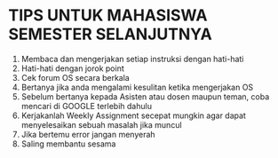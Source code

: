 # TIPS UNTUK MAHASISWA SEMESTER SELANJUTNYA
1. Membaca dan mengerjakan setiap instruksi dengan hati-hati
2. Hati-hati dengan jorok point
3. Cek forum OS secara berkala
4. Bertanya jika anda mengalami kesulitan ketika mengerjakan OS
5. Sebelum bertanya kepada Asisten atau dosen maupun teman, coba mencari di GOOGLE terlebih dahulu
6. Kerjakanlah Weekly Assignment secepat mungkin agar dapat menyelesaikan sebuah masalah jika muncul
7. Jika bertemu error jangan menyerah
8. Saling membantu sesama

